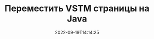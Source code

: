 ---
############################# Static ############################
layout: "auto-gen-merger"
date: 2022-09-19T14:14:25
draft: false
otherformats: epub html mht mhtml odp ods odt one otp ott pdf pps ppsx ppt pptx rtf

############################# Head ############################
head_title: "Переместить VSTM страницы на Java"
head_description: "Переместите страницы в документе VSTM на Java в любую позицию с помощью Merger API."

############################# Header ############################
title: "Переместить VSTM страницы на Java"
description: "Переместите VSTM страницы с помощью нескольких строк Java кода."
bg_image: "https://cms.admin.containerize.com/templates/aspose/App_Themes/V3/images/bg/header1.png"
bg_overlay: false
button:
    enable: true
    icon: "fas fa-arrow-down"
    label: "Скачать бесплатную пробную версию"
    link: "https://downloads.groupdocs.com/merger/java"

############################# SubMenu ############################
submenu:
    enable: true

    left:
        img_alt: "GroupDocs.Merger for Java"
        image: "https://cms.admin.containerize.com/templates/groupdocs/images/product-logos/90x90-noborder/groupdocs-merger-java.png"
        product: "GroupDocs.Merger"
        platform: "Java"

    middle:
        button:

            # button loop
            - link: "https://apireference.groupdocs.com/merger/java"
              text: "Справочник по API"

            # button loop
            - link: "https://github.com/groupdocs-merger"
              text: "Примеры кода"

            # button loop
            - link: "https://products.groupdocs.app/merger/family"
              text: "Живые демонстрации"

            # button loop
            - link: "https://purchase.groupdocs.com/pricing/merger/java"
              text: "Цены"

    right:
        link_download: "https://downloads.groupdocs.com/merger"
        link_learn: "https://docs.groupdocs.com/merger/java"
        link_buy: "https://purchase.groupdocs.com"

############################# About ############################
about:
    enable: true
    title: "Кратко о GroupDocs.Merger for Java"
    content: |
        [GroupDocs.Merger for Java](/ru/merger/java/) предоставляет удобное решение для объединения нескольких файлов PDF, Microsoft Office (Word, Excel, PowerPoint, OneNote), OpenDocument, HTML, изображений и многие другие документы в один файл в Java приложениях. GroupDocs.Merger сэкономит вам много усилий, так как вы можете объединять VSTM документы - нет необходимости устанавливать какое-либо стороннее программное обеспечение, настольные приложения или плагины. Теперь не нужно тратить время и объединять файлы вручную! Миссия GroupDocs — обеспечить наилучшее качество и упростить рабочие процессы обработки документов.
        
        GroupDocs.Merger API — правильный выбор для корпоративных решений, которым нужны функции перемещения файловых страниц. Эти интерфейсы хорошо поддерживаются во всех основных операционных системах и платформах, включая J2SE 7.0 (1.7), J2SE 8.0 (1.8), Java 10.

############################# Steps ############################
steps:
    enable: true
    title_left: "Переместить страницы VSTM документов на Java"
    content_left: |
        [GroupDocs.Merger for Java](/ru/merger/java/) позволяет разработчикам Java легко перемещать страницы в файле VSTM, выполняя несколько простых шагов. .
        
        * Инициализируйте **MoveOptions**, чтобы указать текущие и новые номера страниц.
        * Создайте новый экземпляр **Merger** и передайте ему путь к исходному документу в качестве параметра конструктора.
        * Вызовите метод **movePage** и передайте объект **MoveOptions**.
        * Вызовите метод **save** и укажите путь к файлу для сохранения результирующего документа.

    title_right: "Системные Требования"
    content_right: |
        GroupDocs.Merger for Java API поддерживаются на всех основных платформах и операционных системах. Перед выполнением приведенного ниже кода убедитесь, что в вашей системе установлены следующие предварительные компоненты.

        * Операционные системы: Microsoft Windows, Linux, MacOS
        * Среда разработки: NetBeans, IntelliJ IDEA, Eclipse
        * Фреймворки: J2SE 7.0 (1.7), J2SE 8.0 (1.8), Java 10
        * Загрузите последнюю версию GroupDocs.Merger for Java из [Maven](https://repository.groupdocs.com/webapp/#/artifacts/browse/tree/General/repo/com/groupdocs/groupdocs-merger)
         
    code: |
     {{% merger/additional-styles %}}
     {{< merger/code-merger title="Как переместить страницы VSTM документов, используя пример кода Java">}}

        ```java    
        // Переместите страницы VSTM документов с помощью GroupDocs.Merger API
        int pageNumber = 6;
        int newPageNumber = 1;

        // Инициализировать класс MoveOptions для указания текущих и новых номеров страниц.
        MoveOptions moveOptions = new MoveOptions(pageNumber, newPageNumber);

        // Создание экземпляра класса Merger с входным параметром VSTM документа
        Merger merger = new Merger("input.vstm");

        // Вызвать метод movePage и передать ему объект MoveOptions
        merger.movePage(moveOptions);
    
        // Вызовите метод save и передайте желаемый путь к файлу, чтобы сохранить результат
        merger.save("output.vstm");
        ```
     {{< /merger/code-merger >}}

############################# Demos ############################
demos:
    enable: true
    title: "Живые демонстрации – переместите VSTM страницы онлайн"
    content: |
       Переместите страницы VSTM документов прямо сейчас, посетив веб-сайт [Живые демонстрации GroupDocs.Merger](https://products.groupdocs.app/splitter/move-pages/vstm).
       Живые демонстрации имеют следующие преимущества.
        
############################# About Formats ############################
about_formats:
    enable: true

############################# More Formats ############################
more_formats:
    enable: true
    title: "Перемещение страниц других форматов документов"
    content: |
        Java API для документов и изображений. Переместите некоторые страницы документов, указанных ниже.

############################# Back to top ###############################
back_to_top:
    enable: true
---